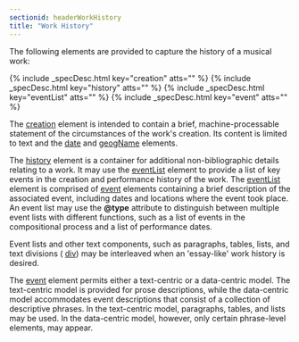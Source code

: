 ```yaml
---
sectionid: headerWorkHistory
title: "Work History"
---
```




The following elements are provided to capture the history of a musical work:



{% include _specDesc.html key="creation" atts="" %}
{% include _specDesc.html key="history" atts="" %}
{% include _specDesc.html key="eventList" atts="" %}
{% include _specDesc.html key="event" atts="" %}



The <a class="link_odd_elementSpec" href="/v3/elements/creation">creation</a> element is intended to contain a brief,
machine-processable statement of the circumstances of the work's creation. Its content
is
limited to text and the 
<a class="link_odd_elementSpec" href="/v3/elements/date">date</a> and 
<a class="link_odd_elementSpec" href="/v3/elements/geogName">geogName</a>
elements.

The 
<a class="link_odd_elementSpec" href="/v3/elements/history">history</a> element is a container for additional non-bibliographic
details relating to a work. It may use the 
<a class="link_odd_elementSpec" href="/v3/elements/eventList">eventList</a> element to
provide a list of key events in the creation and performance history of the work.
The 
<a class="link_odd_elementSpec" href="/v3/elements/eventList">eventList</a> element is comprised of 
<a class="link_odd_elementSpec" href="/v3/elements/event">event</a> elements
containing a brief description of the associated event, including dates and locations
where
the event took place. An event list may use the **@type** attribute to distinguish
between multiple event lists with different functions, such as a list of events in
the
compositional process and a list of performance dates.

Event lists and other text components, such as paragraphs, tables, lists, and text
divisions (
<a class="link_odd_elementSpec" href="/v3/elements/div">div</a>) may be interleaved when an 'essay-like' work history
is desired.

The 
<a class="link_odd_elementSpec" href="/v3/elements/event">event</a> element permits either a text-centric or a data-centric
model. The text-centric model is provided for prose descriptions, while the data-centric
model accommodates event descriptions that consist of a collection of descriptive
phrases.
In the text-centric model, paragraphs, tables, and lists may be used. In the data-centric
model, however, only certain phrase-level elements, may appear.

